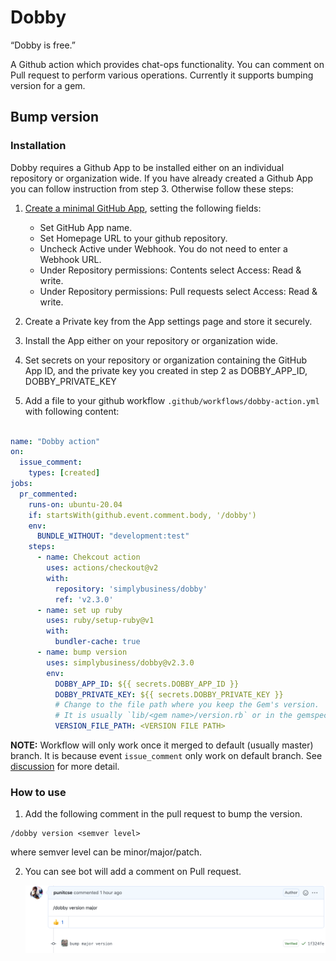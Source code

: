 # Dobby

“Dobby is free.”

A Github action which provides chat-ops functionality. You can comment on Pull request to perform various operations.
Currently it supports bumping version for a gem.

## Bump version

### Installation
Dobby requires a Github App to be installed either on an individual repository or organization wide. If you have already created a Github App you can follow instruction from step 3. Otherwise follow these steps: 

1. [Create a minimal GitHub App](https://docs.github.com/en/developers/apps/creating-a-github-app), setting the following fields:
   - Set GitHub App name. 
   - Set Homepage URL to your github repository.
   - Uncheck Active under Webhook. You do not need to enter a Webhook URL.
   - Under Repository permissions: Contents select Access: Read & write.
   - Under Repository permissions: Pull requests select Access: Read & write. 

2. Create a Private key from the App settings page and store it securely.

3. Install the App either on your repository or organization wide.

4. Set secrets on your repository or organization containing the GitHub App ID, and the private key you created in step 2 as DOBBY_APP_ID, DOBBY_PRIVATE_KEY

5. Add a file to your github workflow `.github/workflows/dobby-action.yml` with following content:

```yaml

name: "Dobby action"
on:
  issue_comment:
    types: [created]
jobs:
  pr_commented:
    runs-on: ubuntu-20.04
    if: startsWith(github.event.comment.body, '/dobby')
    env:
      BUNDLE_WITHOUT: "development:test"
    steps:
      - name: Chekcout action
        uses: actions/checkout@v2
        with:
          repository: 'simplybusiness/dobby'
          ref: 'v2.3.0'
      - name: set up ruby
        uses: ruby/setup-ruby@v1
        with:
          bundler-cache: true
      - name: bump version
        uses: simplybusiness/dobby@v2.3.0
        env:
          DOBBY_APP_ID: ${{ secrets.DOBBY_APP_ID }}
          DOBBY_PRIVATE_KEY: ${{ secrets.DOBBY_PRIVATE_KEY }}
          # Change to the file path where you keep the Gem's version.
          # It is usually `lib/<gem name>/version.rb` or in the gemspec file.
          VERSION_FILE_PATH: <VERSION FILE PATH>
```

**NOTE:** Workflow will only work once it merged to default (usually master) branch. It is because event `issue_comment` only work on default branch. See [discussion](https://github.community/t/on-issue-comment-events-are-not-triggering-workflows/16784/4) for more detail.


### How to use

1. Add the following comment in the pull request to bump the version.

```
/dobby version <semver level>
```
where semver level can be minor/major/patch.

2. You can see bot will add a comment on Pull request.
   
   ![Version update comment](docs/images/version-update.png)
